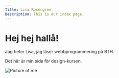 ```yaml
---
Title: Lisa Rosengren
Description: This is our index page.
---
```


Hej hej hallå!
==========================
Jag heter Lisa, jag läser webbprogrammering på BTH.

Det här är min sida för design-kursen.

![Picture of me](image/tura.jpg)